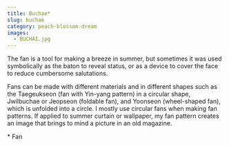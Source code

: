 ```yaml
---
title: Buchae*
slug: buchae
category: peach-blossom-dream
images:
  - BUCHAI.jpg
---
```


The fan is a tool for making a breeze in summer, but sometimes it was used symbolically as the baton to reveal status, or as a device to cover the face to reduce cumbersome salutations.

Fans can be made with different materials and in different shapes such as the Taegeukseon (fan with Yin-yang pattern) in a circular shape, Jwilbuchae or Jeopseon (foldable fan), and Yoonseon (wheel-shaped fan), which is unfolded into a circle. I mostly use circular fans when making fan patterns. If applied to summer curtain or wallpaper, my fan pattern creates an image that brings to mind a picture in an old magazine.

&#x2A; Fan
